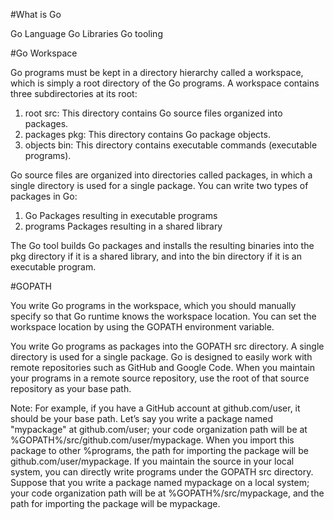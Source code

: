 #What is Go

Go Language
Go Libraries
Go tooling

#Go Workspace

Go programs must be kept in a directory hierarchy called a workspace, which is
simply a root directory of the Go programs.  A workspace contains three 
subdirectories at its root:

1. root src: This directory contains Go source files organized into packages.
2. packages pkg: This directory contains Go package objects.
3. objects bin: This directory contains executable commands (executable
programs).

Go source files are organized into directories called packages, in which 
a single directory is used for a single package. You can write two types 
of packages in Go:

1. Go Packages resulting in executable programs
2. programs Packages resulting in a shared library

The Go tool builds Go packages and installs the resulting binaries into the pkg
directory if it is a shared library, and into the bin directory if it is an 
executable program.

#GOPATH

You write Go programs in the workspace, which you should manually specify so
that Go runtime knows the workspace location. You can set the workspace 
location by using the GOPATH environment variable.

You write Go programs as packages into the GOPATH src directory. A single
directory is used for a single package. Go is designed to easily work with 
remote repositories such as GitHub and Google Code. When you maintain your 
programs in a remote source repository, use the root of that source repository 
as your base path.  

Note: For example, if you have a GitHub account at github.com/user, it should
be your base path. Let’s say you write a package named "mypackage" at 
github.com/user; your code organization path will be at 
%GOPATH%/src/github.com/user/mypackage. When you import this package to other
%programs, the path for importing the package will be github.com/user/mypackage. 
If you maintain the source in your local system, you can directly write programs 
under the GOPATH src directory. Suppose that you write a package named mypackage 
on a local system; your code organization path will be at %GOPATH%/src/mypackage, 
and the path for importing the package will be mypackage.


